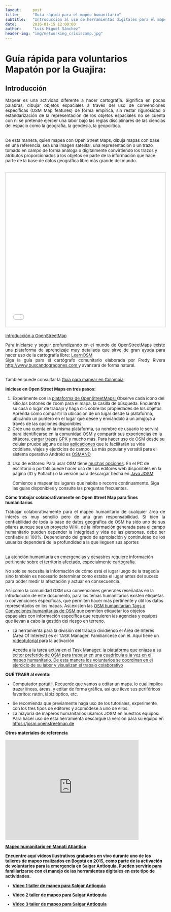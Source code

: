 ```yaml
---
layout:     post
title:      "Guía rápida para el mapeo humanitario"
subtitle:   "Introducción al uso de herramientas digitales para el mapeo humanitario"
date:       2016-01-15 12:00:00
author:     "Luis Miguel Sánchez"
header-img: "img/networking_crisiscamp.jpg"
---
```


<h1>Guía rápida para voluntarios
Mapatón por la Guajira:</h1>

<h2><b>Introducción</b></h2>

<p align="justify">
<font size="2" style="font-size: 10pt">Mapear es una actividad
diferente a hacer cartografía. Significa en pocas palabras, dibujar
objetos espaciales a través del uso de convenciones específicas
(OSM Map features) de forma empírica, sin restar rigurosidad o
estandarización de la representación de los objetos espaciales no
se cuenta con ni se pretende ejercer una labor bajo las reglas
disciplinares de las ciencias del espacio como la geografía, la
geodesia, la geopolítica.</p>

<br>
De esta manera, quien mapea
con Open Street Maps, dibuja mapas con base en una referencia, sea
una imagen satelital, una representación o un trazo tomado en campo
de forma análoga o digitalmente convirtiendo los trazos y atributos
proporcionados a los objetos en parte de la información que hace
parte de la base de datos geográfica libre más grande del mundo.
</p>

<br>
<iframe src="//es.slideshare.net/slideshow/embed_code/key/jx4NC6iUb1A4vl" width="595" height="485" frameborder="0" marginwidth="0" marginheight="0" scrolling="no" style="border:1px solid #CCC; border-width:1px; margin-bottom:5px; max-width: 100%;" allowfullscreen> </iframe> 

<p><a href="//es.slideshare.net/j3m/introduccin-a-openstreetmap" title="Introducción a OpenStreetMap" target="_blank" align="center">Introducción a OpenStreetMap</a></p>

<p align="justify">Para iniciarse y seguir profundizando  en el mundo
de OpenStreetMaps existe una plataforma de aprendizaje  muy detallada que
sirve de gran ayuda para hacer uso de la cartografía libre: <a href="http://learnosm.org/es"> LearnOSM </a>
<br>
Siga la guía para el cartógrafo comunitario elaborada por Fredy Rivera<a href="http://www.buscandodragones.com/"> http://www.buscandogragones.com </a> y avanzará de forma natural.</p>
<br>
También puede consultar la <a href="http://wiki.openstreetmap.org/wiki/Gu%C3%ADa_para_mapear_en_Colombia"> Guía para mapear en Colombia</a></p>

<p><b>Iniciese en Open Street Maps
en tres pasos:</b>

<ol>
	<li>Experimente con la <a href="http://www.osm.org/"> plataforma de OpenStreetMaps: </a> Observe cada ícono del sitio,los botones de zoom para el mapa, la casilla de búsqueda. Encuentre
su casa o lugar de trabajo y haga clic sobre las propiedades de los objetos. Aprenda cómo compartir la ubicación de un lugar desde la
plataforma, ubicando un puntero en el lugar que desee y enviándolo a un amigo/a a través de las opciones disponibles.

<li>Cree una cuenta en la misma plataforma, su nombre de usuario le servirá para identificarse en la
comunidad OSM y compartir sus experiencias en la bitácora, <a href="http://wiki.openstreetmap.org/wiki/ES:Upload"> cargar trazas GPX </a> y mucho más.  Para hacer uso de OSM desde su celular pruebe alguna de las <a href="http://wiki.openstreetmap.org/wiki/Software/Mobile">
aplicaciones </a> que le facilitarán su vida cotidiana, viajes y ejercicios de campo. La más popular y versátil
para el sistema operativo Android es <a href="https://play.google.com/store/apps/details?id=net.osmand&amp;hl=es&amp;usg=AFQjCNH-T5YsI4wgCo4hHd5xu-80FrLXlw&amp;sig2=osOUAhWJjK8g_nciVhcfgg"> OSMAND </a></p>

<li>Uso de editores: Para usar OSM tiene <a href="http://wiki.openstreetmap.org/wiki/Editors"> muchas opciones</a>. En el PC de escritorio o portatil puede hacer uso de Los editores
web disponibles en la página (ID y Potlach) o la versión para descargar hecha en <a href="https://es.wikipedia.org/wiki/Java_%28lenguaje_de_programaci%C3%B3n%29">Java JOSM</a></p>
Comience a mapear los lugares que habita o recorre continuamente. Siga las guías disponibles y consulte las preguntas frecuentes.

</ol>
</p>

<p><b>Cómo trabajar colaborativamente en Open Street Map para fines humanitarios</b></p>


<p align="justify">Trabajar colaborativamente para el mapeo humanitario de cualquier área de interés es muy
sencillo pero de una gran responsabilidad. Si bien la confiabilidad de toda la base de datos geográfica de OSM ha sido uno de sus pilares
aunque sea un proyecto WIKI, de la información generada para el campo humanitario pueden depender la integridad y vida de las personas,
debe ser confiable al 100%. Dependiendo del grado de apropiación y continuidad de los  usuarios dependerá de la profundidad a la que lleguen sus aportes</p>
<br>
La atención humanitaria en emergencias y desastres requiere información pertinente sobre el territorio afectado, especialmente
cartografía.

No solo se necesita 	la información de cómo está el lugar luego de
la tragedía sino 	también es necesario determinar como estaba el
lugar antes del 	suceso para poder medir la afectación y actuar en
consecuencia.

Así como la 	comunidad OSM usa convenciones generales reseñadas en
la introducción de este documento, para los temas humanitarios
existen etiquetas o convenciones específicas, que permiten hacer
más pertinente y útil los datos representados en los mapas. Así,existen las <a href="http://wiki.openstreetmap.org/wiki/Humanitarian_OSM_Tags"> OSM humanitarian Tags o Conveciones humanitarias de OSM </a>
que permiten etiquetar los objetos espaciales con información específica que requieren las agencias y equipos
que llevan a cabo la gestión del riesgo en terreno.</p>

<p>
<ul>
<li>La herramienta para 	la división del trabajo dividiendo el Área de
Interés (Área Of 	Interest) es el TASK Manager. Familiarícese con
él. Aquí tiene un <a href="http://www.youtube.com/watch?v=OE4esODrixc"> Videotutorial </a>para la activación</p>
<p><a href="https://tasks.hotosm.org/project/1409#task/66">Acceda a la tarea activa en el Task Manager, la plataforma que enlaza a su editor
preferido de OSM para trabajar en una cuadrícula a la vez en el mapeo humanitario. De esta manera los voluntarios se coordinan en el ejercicio de su labor y visualizan el trabajo colaborativo</a></p>
</ul>

<p><b>QUÉ TRAER al evento:</b></p>

<p>
<ul>
<li> Computador 	portátil. Recuerde que vamos a editar un mapa, lo cual
implica 	trazar líneas, áreas, y editar de forma gráfica, así que
lleve 	sus periféricos favoritos: ratón, lápiz óptico, etc.</p>

<li>Se recomienda que previamente haga uso de los tutoriales,
experimente con los tres tipos de editores y acomódese a uno de
ellos. 
<li>La mayoría de maperos humanitarios usamos JOSM en nuestros
equipos: Para hacer uso de esta herramienta descargue la versión
para su equipo en <a href="https://josm.openstreetmap.de/"> https://josm.openstreetmap.de </a>

</ul>

</p>

<p><b>Otros materiales de referencia<b></p>

<iframe width="420" height="315" src="https://www.youtube.com/embed/vjkNxaR7knQ" frameborder="0" allowfullscreen></iframe>
<br>
<p><a href="http://trewa.co/2011/08/21/mapeando-el-municipio-de-manati-atlantico/"> Mapeo humanitario en Manati Atlántico </a></p>

<p>Encuentre aquí
videos ilustrativos grabados en vivo durante uno de los talleres de
mapeo realizados en Bogotá en 2015, como parte de la activación de
voluntarios para la emergencia en Salgar Antioquia. Pueden servirle
para familiarizarse con el manejo de las herramientas digitales en
este tipo de actividades.</p>

<ul>
<p><li><a href="https://youtu.be/U4UxdnXKFCI">Video 1 taller de mapeo para Salgar Antioquia</p>
<p><li><a href="https://youtu.be/USHRJGJM1Bg">Video 2 taller de mapeo para Salgar Antioquia</p>
<p><li><a href="https://youtu.be/fklfyKDPZuU">Video 3 taller de mapeo para Salgar Antioquia</p>
</ul>

